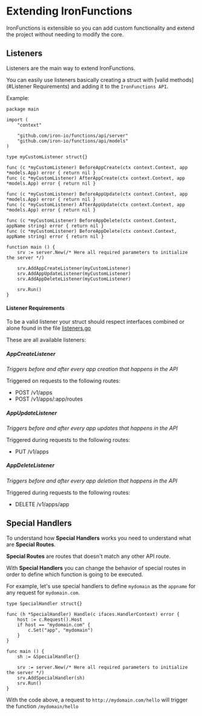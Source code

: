 # Extending IronFunctions

IronFunctions is extensible so you can add custom functionality and extend the project without needing to modify the core.

## Listeners

Listeners are the main way to extend IronFunctions. 

You can easily use listeners basically creating a struct with [valid methods](#Listener Requirements) and adding it to the `IronFunctions API`.

Example:

```
package main

import (
    "context"

    "github.com/iron-io/functions/api/server"
    "github.com/iron-io/functions/api/models"
)

type myCustomListener struct{}

func (c *myCustomListener) BeforeAppCreate(ctx context.Context, app *models.App) error { return nil }
func (c *myCustomListener) AfterAppCreate(ctx context.Context, app *models.App) error { return nil }

func (c *myCustomListener) BeforeAppUpdate(ctx context.Context, app *models.App) error { return nil }
func (c *myCustomListener) AfterAppUpdate(ctx context.Context, app *models.App) error { return nil }

func (c *myCustomListener) BeforeAppDelete(ctx context.Context, appName string) error { return nil }
func (c *myCustomListener) BeforeAppDelete(ctx context.Context, appName string) error { return nil }

function main () {
    srv := server.New(/* Here all required parameters to initialize the server */)

    srv.AddAppCreateListener(myCustomListener)
    srv.AddAppUpdateListener(myCustomListener)
    srv.AddAppDeleteListener(myCustomListener)

    srv.Run()
}
```

#### Listener Requirements

To be a valid listener your struct should respect interfaces combined or alone found in the file [listeners.go](/iron-io/functions/blob/master/api/ifaces/listeners.go)

These are all available listeners:

##### AppCreateListener

_Triggers before and after every app creation that happens in the API_ 

Triggered on requests to the following routes:

- POST /v1/apps
- POST /v1/apps/:app/routes

##### AppUpdateListener

_Triggers before and after every app updates that happens in the API_

Triggered during requests to the following routes:

- PUT /v1/apps

##### AppDeleteListener

_Triggers before and after every app deletion that happens in the API_

Triggered during requests to the following routes:

- DELETE /v1/apps/app

## Special Handlers

To understand how **Special Handlers** works you need to understand what are **Special Routes**.

**Special Routes** are routes that doesn't match any other API route. 

With **Special Handlers** you can change the behavior of special routes in order to define which function is going to be executed.

For example, let's use special handlers to define `mydomain` as the `appname` for any request for `mydomain.com`.

```
type SpecialHandler struct{}

func (h *SpecialHandler) Handle(c ifaces.HandlerContext) error {
    host := c.Request().Host
    if host == "mydomain.com" {
        c.Set("app", "mydomain")
    }
}

func main () {
    sh := &SpecialHandler{}

    srv := server.New(/* Here all required parameters to initialize the server */)
    srv.AddSpecialHandler(sh)
    srv.Run()
}
``` 

With the code above, a request to `http://mydomain.com/hello` will trigger the function `/mydomain/hello`